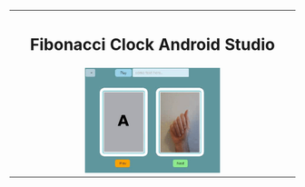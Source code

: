 
<table>
		<th colspan="3"><h1><b>Fibonacci Clock Android Studio</b></h1></th>
  <tr>
    <td width="25%"></td>
    <td><img src="https://github.com/iluso-6/Irish_Sign_Language/blob/master/screen_shots/sign.gif?raw=true?raw=true"/></td>
    <td width="25%"></td>

<br><br>

  </tr>
  
</table>
